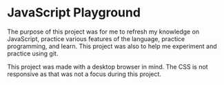 # JavaScript Playground

The purpose of this project was for me to refresh my knowledge on JavaScript, practice various features of the language, practice programming, and learn. This project was also to help me experiment and practice using git.

This project was made with a desktop browser in mind. The CSS is not responsive as that was not a focus during this project.